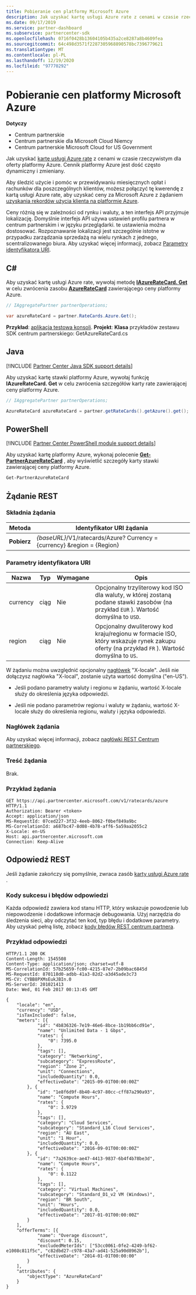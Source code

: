 ```yaml
---
title: Pobieranie cen platformy Microsoft Azure
description: Jak uzyskać kartę usługi Azure rate z cenami w czasie rzeczywistym dla oferty platformy Azure. Cennik platformy Azure jest dość często dynamiczny i zmieniany.
ms.date: 09/17/2019
ms.service: partner-dashboard
ms.subservice: partnercenter-sdk
ms.openlocfilehash: 0716f0428b13604105b435a2ce8287a8b4609fea
ms.sourcegitcommit: 64c498d3571f2287305968890578bc7396779621
ms.translationtype: MT
ms.contentlocale: pl-PL
ms.lasthandoff: 12/19/2020
ms.locfileid: "97770292"
---
```

# <a name="get-prices-for-microsoft-azure"></a>Pobieranie cen platformy Microsoft Azure

**Dotyczy**

- Centrum partnerskie
- Centrum partnerskie dla Microsoft Cloud Niemcy
- Centrum partnerskie Microsoft Cloud for US Government

Jak uzyskać [kartę usługi Azure rate](azure-rate-card-resources.md) z cenami w czasie rzeczywistym dla oferty platformy Azure. Cennik platformy Azure jest dość często dynamiczny i zmieniany.

Aby śledzić użycie i pomóc w przewidywaniu miesięcznych opłat i rachunków dla poszczególnych klientów, możesz połączyć tę kwerendę z kartą usługi Azure rate, aby uzyskać ceny za Microsoft Azure z żądaniem [uzyskania rekordów użycia klienta na platformie Azure](get-a-customer-s-utilization-record-for-azure.md).

Ceny różnią się w zależności od rynku i waluty, a ten interfejs API przyjmuje lokalizację. Domyślnie interfejs API używa ustawień profilu partnera w centrum partnerskim i w języku przeglądarki. te ustawienia można dostosować. Rozpoznawanie lokalizacji jest szczególnie istotne w przypadku zarządzania sprzedażą na wielu rynkach z jednego, scentralizowanego biura. Aby uzyskać więcej informacji, zobacz [Parametry identyfikatora URI](#uri-parameters).

## <a name="c"></a>C\#

Aby uzyskać kartę usługi Azure rate, wywołaj metodę [**IAzureRateCard. Get**](/dotnet/api/microsoft.store.partnercenter.ratecards.iazureratecard.get) w celu zwrócenia zasobu [**AzureRateCard**](/dotnet/api/microsoft.store.partnercenter.models.ratecards.azureratecard) zawierającego ceny platformy Azure.

```csharp
// IAggregatePartner partnerOperations;

var azureRateCard = partner.RateCards.Azure.Get();
```

**Przykład**: [aplikacja testowa konsoli](console-test-app.md). **Projekt**: **Klasa** przykładów zestawu SDK centrum partnerskiego: GetAzureRateCard.cs

## <a name="java"></a>Java

[!INCLUDE [Partner Center Java SDK support details](../includes/java-sdk-support.md)]

Aby uzyskać kartę stawki platformy Azure, wywołaj funkcję **IAzureRateCard. Get** w celu zwrócenia szczegółów karty rate zawierającej ceny platformy Azure.

```java
// IAggregatePartner partnerOperations;

AzureRateCard azureRateCard = partner.getRateCards().getAzure().get();
```

## <a name="powershell"></a>PowerShell

[!INCLUDE [Partner Center PowerShell module support details](../includes/powershell-module-support.md)]

Aby uzyskać kartę platformy Azure, wykonaj polecenie [**Get-PartnerAzureRateCard**](https://github.com/Microsoft/Partner-Center-PowerShell/blob/master/docs/help/Get-PartnerAzureRateCard.md) , aby wyświetlić szczegóły karty stawki zawierającej ceny platformy Azure.

```powershell
Get-PartnerAzureRateCard
```

## <a name="rest-request"></a>Żądanie REST

### <a name="request-syntax"></a>Składnia żądania

| Metoda  | Identyfikator URI żądania                                                        |
|---------|--------------------------------------------------------------------|
| **Pobierz** | *{baseURL}*/V1/ratecards/Azure? Currency = {currency} &region = {Region} |

### <a name="uri-parameters"></a>Parametry identyfikatora URI

| Nazwa     | Typ   | Wymagane | Opis                                                                                                                                                                               |
|----------|--------|----------|-------------------------------------------------------------------------------------------------------------------------------------------------------------------------------------------|
| currency | ciąg | Nie       | Opcjonalny trzyliterowy kod ISO dla waluty, w której zostaną podane stawki zasobów (na przykład `EUR` ). Wartość domyślna to `USD`. |
| region   | ciąg | Nie       | Opcjonalny dwuliterowy kod kraju/regionu w formacie ISO, który wskazuje rynek zakupu oferty (na przykład `FR` ). Wartość domyślna to `US`.        |

W żądaniu można uwzględnić opcjonalny [nagłówek](headers.md#rest-request-headers) "X-locale". Jeśli nie dołączysz nagłówka "X-local", zostanie użyta wartość domyślna ("en-US").

- Jeśli podano parametry waluty i regionu w żądaniu, wartość X-locale służy do określenia języka odpowiedzi.

- Jeśli nie podano parametrów regionu i waluty w żądaniu, wartość X-locale służy do określenia regionu, waluty i języka odpowiedzi.

### <a name="request-header"></a>Nagłówek żądania

Aby uzyskać więcej informacji, zobacz [nagłówki REST Centrum partnerskiego](headers.md).

### <a name="request-body"></a>Treść żądania

Brak.

### <a name="request-example"></a>Przykład żądania

```http
GET https://api.partnercenter.microsoft.com/v1/ratecards/azure HTTP/1.1
Authorization: Bearer <token>
Accept: application/json
MS-RequestId: 07ced227-3f32-4eeb-8062-f0bef849a9bc
MS-CorrelationId: a687bc47-8d08-4b78-aff6-5a59aa2055c2
X-Locale: en-US
Host: api.partnercenter.microsoft.com
Connection: Keep-Alive
```

## <a name="rest-response"></a>Odpowiedź REST

Jeśli żądanie zakończy się pomyślnie, zwraca zasób [karty usługi Azure rate](azure-rate-card-resources.md) .

### <a name="response-success-and-error-codes"></a>Kody sukcesu i błędów odpowiedzi

Każda odpowiedź zawiera kod stanu HTTP, który wskazuje powodzenie lub niepowodzenie i dodatkowe informacje debugowania. Użyj narzędzia do śledzenia sieci, aby odczytać ten kod, typ błędu i dodatkowe parametry. Aby uzyskać pełną listę, zobacz [kody błędów REST centrum partnera](error-codes.md).

### <a name="response-example"></a>Przykład odpowiedzi

```http
HTTP/1.1 200 OK
Content-Length: 1545508
Content-Type: application/json; charset=utf-8
MS-CorrelationId: 57b25659-fc00-4215-87e7-2b09bac6845d
MS-RequestId: 870118d0-adbb-41a3-82d2-a3d45ade3c73
MS-CV: CYBB8PXMsEukJBIn.0
MS-ServerId: 201021413
Date: Wed, 01 Feb 2017 00:13:45 GMT

{
    "locale": "en",
    "currency": "USD",
    "isTaxIncluded": false,
    "meters": [{
            "id": "4b836326-7e19-46e6-8bce-1b19bb6cd91e",
            "name": "Unlimited Data - 1 Gbps",
            "rates": {
                "0": 7395.0
            },
            "tags": [],
            "category": "Networking",
            "subcategory": "ExpressRoute",
            "region": "Zone 2",
            "unit": "Connections",
            "includedQuantity": 0.0,
            "effectiveDate": "2015-09-01T00:00:00Z"
        }, {
            "id": "1e8f6d9f-8b40-4c97-80cc-cff87a290a93",
            "name": "Compute Hours",
            "rates": {
                "0": 3.9729
            },
            "tags": [],
            "category": "Cloud Services",
            "subcategory": "Standard_L16 Cloud Services",
            "region": "AU East",
            "unit": "1 Hour",
            "includedQuantity": 0.0,
            "effectiveDate": "2016-09-01T00:00:00Z"
        }, {
            "id": "7a2639ce-ae47-4413-9837-6b4f4b78be3d",
            "name": "Compute Hours",
            "rates": {
                "0": 0.1122
            },
            "tags": [],
            "category": "Virtual Machines",
            "subcategory": "Standard_D1_v2 VM (Windows)",
            "region": "BR South",
            "unit": "Hours",
            "includedQuantity": 0.0,
            "effectiveDate": "2017-01-01T00:00:00Z"
        }
    ],
    "offerTerms": [{
            "name": "Overage discount",
            "discount": 0.15,
            "excludedMeterIds": ["53cc0061-0fe2-4249-bf62-e1008c811f5c", "c82dbd27-c978-43a7-ad41-525a90d8962b"],
            "effectiveDate": "2014-01-01T00:00:00"
        }
    ],
    "attributes": {
        "objectType": "AzureRateCard"
    }
}
```
